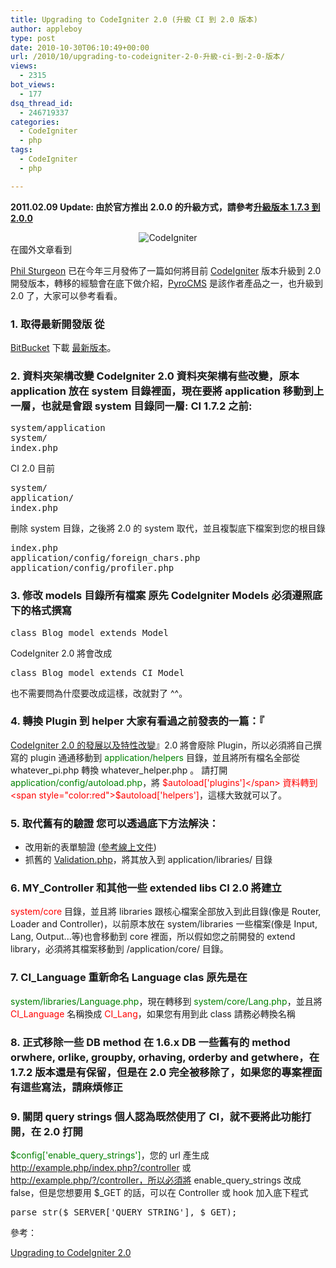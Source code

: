 ```yaml
---
title: Upgrading to CodeIgniter 2.0 (升級 CI 到 2.0 版本)
author: appleboy
type: post
date: 2010-10-30T06:10:49+00:00
url: /2010/10/upgrading-to-codeigniter-2-0-升級-ci-到-2-0-版本/
views:
  - 2315
bot_views:
  - 177
dsq_thread_id:
  - 246719337
categories:
  - CodeIgniter
  - php
tags:
  - CodeIgniter
  - php

---
```

**2011.02.09 Update: 由於官方推出 2.0.0 的升級方式，請參考[升級版本 1.7.3 到 2.0.0][1]** 

<div style="margin: 0 auto; text-align:center">
  <img src="https://i1.wp.com/farm5.static.flickr.com/4139/4928689646_4309e16e13_o.png?w=840&#038;ssl=1" alt="CodeIgniter" data-recalc-dims="1" />
</div> 在國外文章看到 

[Phil Sturgeon][2] 已在今年三月發佈了一篇如何將目前 [CodeIgniter][3] 版本升級到 2.0 開發版本，轉移的經驗會在底下做介紹，[PyroCMS][4] 是該作者產品之一，也升級到 2.0 了，大家可以參考看看。 <!--more-->

### 1. 取得最新開發版 從 

[BitBucket][5] 下載 [最新版本][6]。 

### 2. 資料夾架構改變 CodeIgniter 2.0 資料夾架構有些改變，原本 application 放在 system 目錄裡面，現在要將 application 移動到上一層，也就是會跟 system 目錄同一層: CI 1.7.2 之前: 

<pre class="brush: php; title: ; notranslate" title="">system/application
system/
index.php </pre> CI 2.0 目前 

<pre class="brush: php; title: ; notranslate" title="">system/
application/
index.php
</pre> 刪除 system 目錄，之後將 2.0 的 system 取代，並且複製底下檔案到您的根目錄 

<pre class="brush: bash; title: ; notranslate" title="">index.php
application/config/foreign_chars.php
application/config/profiler.php</pre>

### 3. 修改 models 目錄所有檔案 原先 CodeIgniter Models 必須遵照底下的格式撰寫 

<pre class="brush: php; title: ; notranslate" title="">class Blog_model extends Model</pre> CodeIgniter 2.0 將會改成 

<pre class="brush: php; title: ; notranslate" title="">class Blog_model extends CI_Model</pre> 也不需要問為什麼要改成這樣，改就對了 ^^。 

### 4. 轉換 Plugin 到 helper 大家有看過之前發表的一篇：『

[CodeIgniter 2.0 的發展以及特性改變][7]』2.0 將會廢除 Plugin，所以必須將自己撰寫的 plugin 通通移動到 <span style="color:green">application/helpers</span> 目錄，並且將所有檔名全部從 whatever\_pi.php 轉換 whatever\_helper.php 。 請打開 <span style="color:green">application/config/autoload.php</span>，將 <span style="color:red">$autoload['plugins']</span> 資料轉到 <span style="color:red">$autoload['helpers']</span>，這樣大致就可以了。 

### 5. 取代舊有的驗證 您可以透過底下方法解決： 

  * 改用新的表單驗證 ([參考線上文件][8])
  * 抓舊的 [Validation.php][9]，將其放入到 application/libraries/ 目錄

### 6. MY_Controller 和其他一些 extended libs CI 2.0 將建立 

<span style="color:red">system/core</span> 目錄，並且將 libraries 跟核心檔案全部放入到此目錄(像是 Router, Loader and Controller)，以前原本放在 system/libraries 一些檔案(像是 Input, Lang, Output...等)也會移動到 core 裡面，所以假如您之前開發的 extend library，必須將其檔案移動到 /application/core/ 目錄。 

### 7. CI_Language 重新命名 Language clas 原先是在 

<span style="color:green">system/libraries/Language.php</span>，現在轉移到 <span style="color:green">system/core/Lang.php</span>，並且將 <span style="color:red">CI_Language</span> 名稱換成 <span style="color:red">CI_Lang</span>，如果您有用到此 class 請務必轉換名稱 

### 8. 正式移除一些 DB method 在 1.6.x DB 一些舊有的 method orwhere, orlike, groupby, orhaving, orderby and getwhere，在 1.7.2 版本還是有保留，但是在 2.0 完全被移除了，如果您的專案裡面有這些寫法，請麻煩修正 

### 9. 關閉 query strings 個人認為既然使用了 CI，就不要將此功能打開，在 2.0 打開 

<span style="color:green">$config['enable_query_strings']</span>，您的 url 產生成 http://example.php/index.php?/controller 或 http://example.php/?/controller，所以必須將 enable\_query\_strings 改成 false，但是您想要用 $_GET 的話，可以在 Controller 或 hook 加入底下程式 

<pre class="brush: php; title: ; notranslate" title="">parse_str($_SERVER['QUERY_STRING'], $_GET);</pre> 參考： 

[Upgrading to CodeIgniter 2.0][10]

 [1]: http://www.codeigniter.org.tw/user_guide/installation/upgrade_200.html
 [2]: http://philsturgeon.co.uk
 [3]: http://CodeIgniter.com
 [4]: http://pyrocms.com/
 [5]: https://bitbucket.org/ellislab/codeigniter/overview
 [6]: http://bitbucket.org/ellislab/codeigniter/get/tip.zip
 [7]: http://blog.wu-boy.com/2010/10/03/2402/
 [8]: http://codeigniter.com/user_guide/libraries/form_validation.html
 [9]: http://bitbucket.org/ellislab/codeigniter/raw/3b6f3beea126/system/libraries/Validation.php
 [10]: http://philsturgeon.co.uk/news/2010/05/upgrading-to-codeigniter-2.0